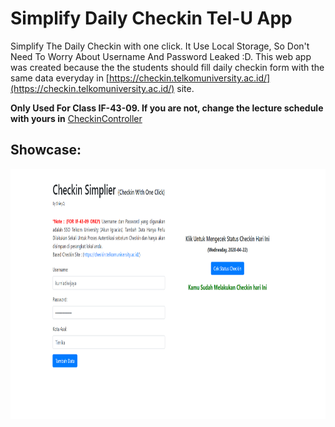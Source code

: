 # Simplify Daily Checkin Tel-U App
Simplify The Daily Checkin with one click. It Use Local Storage, So Don't Need To Worry About Username And Password Leaked :D. This web app was created because the the students should fill daily checkin form with the same data everyday in [https://checkin.telkomuniversity.ac.id/](https://checkin.telkomuniversity.ac.id/) site.

**Only Used For Class IF-43-09. If you are not, change the lecture schedule with yours in** [CheckinController](https://github.com/ShinyQ/Laravel-Simplify_Daily_Checkin/blob/master/app/Http/Controllers/CheckinController.php)

## Showcase:

<img src="https://raw.githubusercontent.com/ShinyQ/Laravel-Simplify_Daily_Checkin/master/pic/Pic1.PNG"
height="400px" width="850px">
